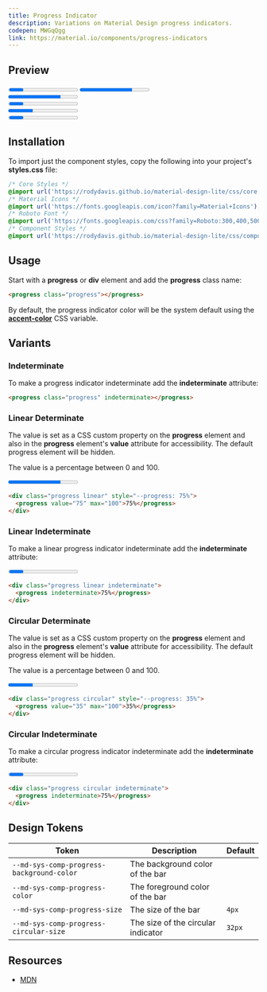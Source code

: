 ```yaml
---
title: Progress Indicator
description: Variations on Material Design progress indicators.
codepen: MWGqQgg
link: https://material.io/components/progress-indicators
---
```


## Preview

<div class="preview">
  <progress>Loading...</progress>
  <progress value="75" max="100">75%</progress>
  <div class="progress linear" style="--progress: 75%">
    <progress value="75" max="100">75%</progress>
  </div>
  <div class="progress linear indeterminate">
    <progress indeterminate>75%</progress>
  </div>
  <div class="progress circular" style="--progress: 35%">
    <progress value="35" max="100">35%</progress>
  </div>
  <div class="progress circular indeterminate">
    <progress indeterminate>75%</progress>
  </div>
</div>

## Installation

To import just the component styles, copy the following into your project's **styles.css** file:

```css
/* Core Styles */
@import url('https://rodydavis.github.io/material-design-lite/css/core.css');
/* Material Icons */
@import url('https://fonts.googleapis.com/icon?family=Material+Icons');
/* Roboto Font */
@import url('https://fonts.googleapis.com/css?family=Roboto:300,400,500,700&amp;display=swap');
/* Component Styles */
@import url('https://rodydavis.github.io/material-design-lite/css/components/progress/style.css');
```

## Usage

Start with a **progress** or **div** element and add the **progress** class name:

```html
<progress class="progress"></progress>
```

By default, the progress indicator color will be the system default using the [**accent-color**](https://developer.mozilla.org/en-US/docs/Web/CSS/accent-color) CSS variable.

## Variants

### Indeterminate

To make a progress indicator indeterminate add the **indeterminate** attribute:

```html
<progress class="progress" indeterminate></progress>
```

### Linear Determinate

The value is set as a CSS custom property on the **progress** element and also in the **progress** element's **value** attribute for accessibility. The default progress element will be hidden.

The value is a percentage between 0 and 100.

<div class="preview">
  <div class="progress linear" style="--progress: 75%">
    <progress value="75" max="100">75%</progress>
  </div>
</div>

```html
<div class="progress linear" style="--progress: 75%">
  <progress value="75" max="100">75%</progress>
</div>
```

### Linear Indeterminate

To make a linear progress indicator indeterminate add the **indeterminate** attribute:

<div class="preview">
  <div class="progress linear indeterminate">
    <progress indeterminate>75%</progress>
  </div>
</div>

```html
<div class="progress linear indeterminate">
  <progress indeterminate>75%</progress>
</div>
```

### Circular Determinate

The value is set as a CSS custom property on the **progress** element and also in the **progress** element's **value** attribute for accessibility. The default progress element will be hidden.

The value is a percentage between 0 and 100.

<div class="preview">
  <div class="progress circular" style="--progress: 35%">
    <progress value="35" max="100">35%</progress>
  </div>
</div>

```html
<div class="progress circular" style="--progress: 35%">
  <progress value="35" max="100">35%</progress>
</div>
```

### Circular Indeterminate

To make a circular progress indicator indeterminate add the **indeterminate** attribute:

<div class="preview">
  <div class="progress circular indeterminate">
    <progress indeterminate>75%</progress>
  </div>
</div>

```html
<div class="progress circular indeterminate">
  <progress indeterminate>75%</progress>
</div>
```

## Design Tokens

| Token                                          | Description                                | Default                                                                                                   |
|------------------------------------------------|--------------------------------------------|-----------------------------------------------------------------------------------------------------------|
| `--md-sys-comp-progress-background-color`      | The background color of the bar            | <div class="tooltip token-box color-surface-variant" data-tooltip="--md-sys-color-surface-variant"></div> |
| `--md-sys-comp-progress-color`                 | The foreground color of the bar            | <div class="tooltip token-box color-primary" data-tooltip="--md-sys-color-primary"></div>                 |
| `--md-sys-comp-progress-size`                  | The size of the bar                        | `4px`                                                                                                     |
| `--md-sys-comp-progress-circular-size`         | The size of the circular indicator         | `32px`                                                                                                    |

## Resources

- [MDN](https://developer.mozilla.org/en-US/docs/Web/HTML/Element/ul)
